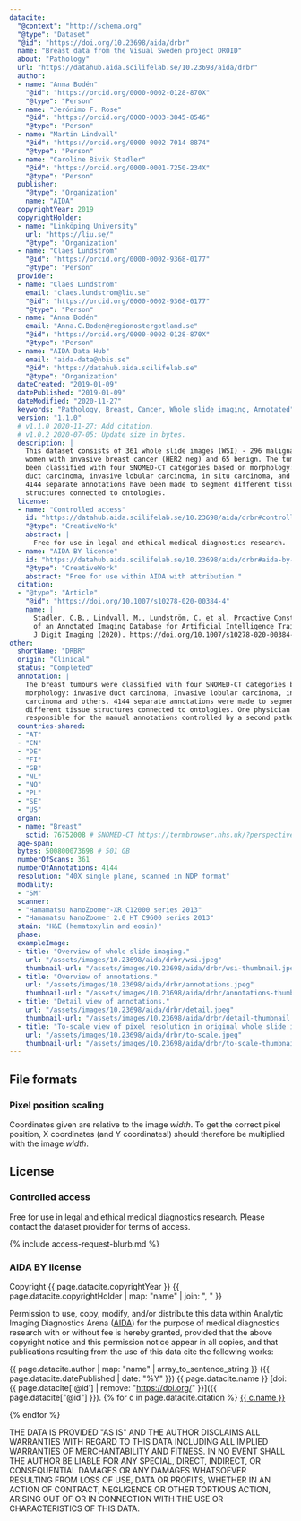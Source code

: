 ```yaml
---
datacite:
  "@context": "http://schema.org"
  "@type": "Dataset"
  "@id": "https://doi.org/10.23698/aida/drbr"
  name: "Breast data from the Visual Sweden project DROID"
  about: "Pathology"
  url: "https://datahub.aida.scilifelab.se/10.23698/aida/drbr"
  author:
  - name: "Anna Bodén"
    "@id": "https://orcid.org/0000-0002-0128-870X"
    "@type": "Person"
  - name: "Jerónimo F. Rose"
    "@id": "https://orcid.org/0000-0003-3845-8546"
    "@type": "Person"
  - name: "Martin Lindvall"
    "@id": "https://orcid.org/0000-0002-7014-8874"
    "@type": "Person"
  - name: "Caroline Bivik Stadler"
    "@id": "https://orcid.org/0000-0001-7250-234X"
    "@type": "Person"
  publisher:
    "@type": "Organization"
    name: "AIDA"
  copyrightYear: 2019
  copyrightHolder:
  - name: "Linköping University"
    url: "https://liu.se/"
    "@type": "Organization"
  - name: "Claes Lundström"
    "@id": "https://orcid.org/0000-0002-9368-0177"
    "@type": "Person"
  provider:
  - name: "Claes Lundstrom"
    email: "claes.lundstrom@liu.se"
    "@id": "https://orcid.org/0000-0002-9368-0177"
    "@type": "Person"
  - name: "Anna Bodén"
    email: "Anna.C.Boden@regionostergotland.se"
    "@id": "https://orcid.org/0000-0002-0128-870X"
    "@type": "Person"
  - name: "AIDA Data Hub"
    email: "aida-data@nbis.se"
    "@id": "https://datahub.aida.scilifelab.se"
    "@type": "Organization"
  dateCreated: "2019-01-09"
  datePublished: "2019-01-09"
  dateModified: "2020-11-27"
  keywords: "Pathology, Breast, Cancer, Whole slide imaging, Annotated"
  version: "1.1.0"
  # v1.1.0 2020-11-27: Add citation.
  # v1.0.2 2020-07-05: Update size in bytes.
  description: |
    This dataset consists of 361 whole slide images (WSI) - 296 malignant from
    women with invasive breast cancer (HER2 neg) and 65 benign. The tumours have
    been classified with four SNOMED-CT categories based on morphology: invasive
    duct carcinoma, invasive lobular carcinoma, in situ carcinoma, and others.
    4144 separate annotations have been made to segment different tissue
    structures connected to ontologies.
  license:
  - name: "Controlled access"
    id: "https://datahub.aida.scilifelab.se/10.23698/aida/drbr#controlled-access"
    "@type": "CreativeWork"
    abstract: |
      Free for use in legal and ethical medical diagnostics research.
  - name: "AIDA BY license"
    id: "https://datahub.aida.scilifelab.se/10.23698/aida/drbr#aida-by-license"
    "@type": "CreativeWork"
    abstract: "Free for use within AIDA with attribution."
  citation:
  - "@type": "Article"
    "@id": "https://doi.org/10.1007/s10278-020-00384-4"
    name: |
      Stadler, C.B., Lindvall, M., Lundström, C. et al. Proactive Construction
      of an Annotated Imaging Database for Artificial Intelligence Training.
      J Digit Imaging (2020). https://doi.org/10.1007/s10278-020-00384-4
other:
  shortName: "DRBR"
  origin: "Clinical"
  status: "Completed"
  annotation: |
    The breast tumours were classified with four SNOMED-CT categories based on
    morphology: invasive duct carcinoma, Invasive lobular carcinoma, in situ
    carcinoma and others. 4144 separate annotations were made to segment
    different tissue structures connected to ontologies. One physician were
    responsible for the manual annotations controlled by a second pathologist.
  countries-shared:
  - "AT"
  - "CN"
  - "DE"
  - "FI"
  - "GB"
  - "NL"
  - "NO"
  - "PL"
  - "SE"
  - "US"
  organ:
  - name: "Breast"
    sctid: 76752008 # SNOMED-CT https://termbrowser.nhs.uk/?perspective=full&conceptId1=%s
  age-span:
  bytes: 500800073698 # 501 GB
  numberOfScans: 361
  numberOfAnnotations: 4144
  resolution: "40X single plane, scanned in NDP format"
  modality:
  - "SM"
  scanner:
  - "Hamamatsu NanoZoomer-XR C12000 series 2013"
  - "Hamamatsu NanoZoomer 2.0 HT C9600 series 2013"
  stain: "H&E (hematoxylin and eosin)"
  phase:
  exampleImage:
  - title: "Overview of whole slide imaging."
    url: "/assets/images/10.23698/aida/drbr/wsi.jpeg"
    thumbnail-url: "/assets/images/10.23698/aida/drbr/wsi-thumbnail.jpeg"
  - title: "Overview of annotations."
    url: "/assets/images/10.23698/aida/drbr/annotations.jpeg"
    thumbnail-url: "/assets/images/10.23698/aida/drbr/annotations-thumbnail.jpeg"
  - title: "Detail view of annotations."
    url: "/assets/images/10.23698/aida/drbr/detail.jpeg"
    thumbnail-url: "/assets/images/10.23698/aida/drbr/detail-thumbnail.jpeg"
  - title: "To-scale view of pixel resolution in original whole slide imaging data."
    url: "/assets/images/10.23698/aida/drbr/to-scale.jpeg"
    thumbnail-url: "/assets/images/10.23698/aida/drbr/to-scale-thumbnail.jpeg"
---
```

## File formats
### Pixel position scaling
Coordinates given are relative to the image *width*. To get the correct pixel
position, X coordinates (and Y coordinates!) should therefore be multiplied with
the image *width*.

## License
### Controlled access
Free for use in legal and ethical medical diagnostics research.
Please contact the dataset provider for terms of access.

{% include access-request-blurb.md %}

### AIDA BY license
Copyright
{{ page.datacite.copyrightYear }}
{{ page.datacite.copyrightHolder | map: "name" |  join: ", " }}

Permission to use, copy, modify, and/or distribute this data within Analytic
Imaging Diagnostics Arena ([AIDA](https://medtech4health.se/aida)) for the
purpose of medical diagnostics research with or without fee is hereby granted,
provided that the above copyright notice and this permission notice appear in
all copies, and that publications resulting from the use of this data cite the
following works:

{{ page.datacite.author | map: "name" | array_to_sentence_string }}
({{ page.datacite.datePublished | date: "%Y" }})
{{ page.datacite.name }}
[doi:{{ page.datacite['@id'] | remove: "https://doi.org/" }}]({{ page.datacite["@id"] }}).
{% for c in page.datacite.citation %}
  [{{ c.name }}]({{c["@id"]}})

{% endfor %}

THE DATA IS PROVIDED "AS IS" AND THE AUTHOR DISCLAIMS ALL WARRANTIES WITH REGARD
TO THIS DATA INCLUDING ALL IMPLIED WARRANTIES OF MERCHANTABILITY AND FITNESS. IN
NO EVENT SHALL THE AUTHOR BE LIABLE FOR ANY SPECIAL, DIRECT, INDIRECT, OR
CONSEQUENTIAL DAMAGES OR ANY DAMAGES WHATSOEVER RESULTING FROM LOSS OF USE, DATA
OR PROFITS, WHETHER IN AN ACTION OF CONTRACT, NEGLIGENCE OR OTHER TORTIOUS
ACTION, ARISING OUT OF OR IN CONNECTION WITH THE USE OR CHARACTERISTICS OF THIS
DATA.
